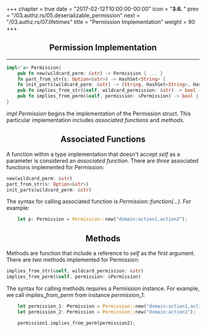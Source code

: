 +++
chapter = true
date = "2017-02-12T10:00:00-00:00"
icon = "<b>3.6. </b>"
prev = "/03.authz.rs/05.deserializable_permission"
next = "/03.authz.rs/07.lifetimes"
title = "Permission Implementation"
weight = 90
+++

## <center>Permission Implementation</center>
<hr/>

```rust
impl<'a> Permission{
    pub fn new(wildcard_perm: &str) -> Permission { ... }
    fn part_from_str(s: Option<&str>) -> HashSet<String> {
    fn init_parts(wildcard_perm: &str) -> (String, HashSet<String>, HashSet<String>) {
    pub fn implies_from_str(&self, wildcard_permission: &str) -> bool {
    pub fn implies_from_perm(&self, permission: &Permission) -> bool {
}
```
*impl Permission* begins the implementation of the Permission struct.  This particular implementation includes *associated functions* and *methods*.

## <center>Associated Functions</center>

A function within a type implementation that doesn't accept *self* as a parameter is considered an *associated function*.  There are *three* associated functions implemented for Permission:

```rust
new(wildcard_perm: &str)
part_from_str(s: Option<&str>)
init_parts(wildcard_perm: &str)
```

The syntax for calling associated function is *Permission::function(...)*.  For example:
```rust
    let p: Permission = Permission::new("domain:action1,action2");
```

## <center>Methods</center>

Methods are function that include a reference to *self* as the first argument.  There are *two* methods implemented for Permission:

```rust
implies_from_str(&self, wildcard_permission: &str)
implies_from_perm(&self, permission: &Permission)
```

The syntax for calling methods requires a Permission instance.  For example,
we call *implies_from_perm* from instance *permission_1*:

```rust
    let permission_1: Permission = Permission::new("domain:action1,action2");
    let permission_2: Permission = Permission::new("domain:action1");

    permission1.implies_from_perm(permission2);
```
